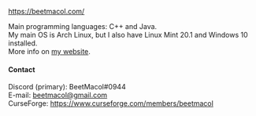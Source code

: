 https://beetmacol.com/

Main programming languages: C++ and Java.  
My main OS is Arch Linux, but I also have Linux Mint 20.1 and Windows 10 installed.  
More info on [my website](https://beetmacol.com/me).

#### Contact
Discord (primary): BeetMacol#0944  
E-mail: beetmacol@gmail.com  
CurseForge: https://www.curseforge.com/members/beetmacol
